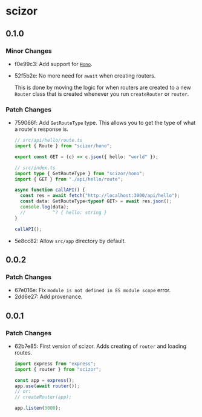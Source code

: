 # scizor

## 0.1.0

### Minor Changes

- f0e99c3: Add support for [`Hono`](https://hono.dev).
- 52f5b2e: No more need for `await` when creating routers.

  This is done by moving the logic for when routers are created to a new `Router` class that is created whenever you run `createRouter` or `router`.

### Patch Changes

- 759066f: Add `GetRouteType` type. This allows you to get the type of what a route's response is.

  ```ts
  // src/api/hello/route.ts
  import { Route } from "scizor/hono";

  export const GET = (c) => c.json({ hello: "world" });

  // src/index.ts
  import type { GetRouteType } from "scizor/hono";
  import { GET } from "./api/hello/route";

  async function callAPI() {
    const res = await fetch("http://localhost:3000/api/hello");
    const data: GetRouteType<typeof GET> = await res.json();
    console.log(data);
    //          ^? { hello: string }
  }

  callAPI();
  ```

- 5e8cc82: Allow `src/app` directory by default.

## 0.0.2

### Patch Changes

- 67e016e: Fix `module is not defined in ES module scope` error.
- 2dd6e27: Add provenance.

## 0.0.1

### Patch Changes

- 62b7e85: First version of scizor. Adds creating of `router` and loading routes.

  ```js
  import express from "express";
  import { router } from "scizor";

  const app = express();
  app.use(await router());
  // or:
  // createRouter(app);

  app.listen(3000);
  ```
